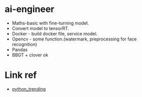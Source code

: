 # ai-engineer

+ Maths-basic with fine-turning model.
+ Convert model to tensorRT.
+ Docker - build docker file, service model.
+ Opencv - some function.(watermark, preprocessing for face recognition)
+ Pandas
+ BBGT + clover ok

# Link ref
+ [python_trending](https://www.libhunt.com/l/python/trending)

